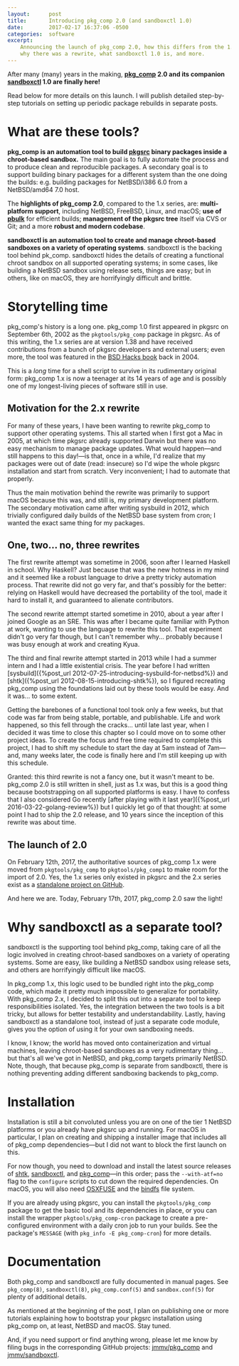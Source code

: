 ```yaml
---
layout:      post
title:       Introducing pkg_comp 2.0 (and sandboxctl 1.0)
date:        2017-02-17 16:37:06 -0500
categories:  software
excerpt:
    Announcing the launch of pkg_comp 2.0, how this differs from the 1.x series,
    why there was a rewrite, what sandboxctl 1.0 is, and more.
---
```


After many (many) years in the making, **[pkg_comp](https://github.com/jmmv/pkg_comp/) 2.0 and its companion [sandboxctl](https://github.com/jmmv/sandboxctl/) 1.0 are finally here!**

Read below for more details on this launch.  I will publish detailed step-by-step tutorials on setting up periodic package rebuilds in separate posts.

# What are these tools?

**pkg_comp is an automation tool to build [pkgsrc](http://pkgsrc.org/) binary packages inside a chroot-based sandbox.**  The main goal is to fully automate the process and to produce clean and reproducible packages.  A secondary goal is to support building binary packages for a different system than the one doing the builds: e.g. building packages for NetBSD/i386 6.0 from a NetBSD/amd64 7.0 host.

The **highlights of pkg_comp 2.0**, compared to the 1.x series, are: **multi-platform support**, including NetBSD, FreeBSD, Linux, and macOS; **use of [pbulk](https://www.netbsd.org/docs/pkgsrc/bulk.html)** for efficient builds; **management of the pkgsrc tree** itself via CVS or Git; and a more **robust and modern codebase**.

**sandboxctl is an automation tool to create and manage chroot-based sandboxes on a variety of operating systems**.  sandboxctl is the backing tool behind pk_comp.  sandboxctl hides the details of creating a functional chroot sandbox on all supported operating systems; in some cases, like building a NetBSD sandbox using release sets, things are easy; but in others, like on macOS, they are horrifyingly difficult and brittle.

# Storytelling time

pkg_comp's history is a long one.  pkg_comp 1.0 first appeared in pkgsrc on September 6th, 2002 as the `pkgtools/pkg_comp` package in pkgsrc.  As of this writing, the 1.x series are at version 1.38 and have received contributions from a bunch of pkgsrc developers and external users; even more, the tool was featured in the [BSD Hacks book](http://shop.oreilly.com/product/9780596006792.do) back in 2004.

This is a *long* time for a shell script to survive in its rudimentary original form: pkg_comp 1.x is now a teenager at its 14 years of age and is possibly one of my longest-living pieces of software still in use.

## Motivation for the 2.x rewrite

For many of these years, I have been wanting to rewrite pkg_comp to support other operating systems.  This all started when I first got a Mac in 2005, at which time pkgsrc already supported Darwin but there was no easy mechanism to manage package updates.  What would happen&mdash;and still happens to this day!&mdash;is that, once in a while, I'd realize that my packages were out of date (read: insecure) so I'd wipe the whole pkgsrc installation and start from scratch.  Very inconvenient; I had to automate that properly.

Thus the main motivation behind the rewrite was primarily to support macOS because this was, and still is, my primary development platform.  The secondary motivation came after writing sysbuild in 2012, which trivially configured daily builds of the NetBSD base system from cron; I wanted the exact same thing for my packages.

## One, two... no, three rewrites

The first rewrite attempt was sometime in 2006, soon after I learned Haskell in school.  Why Haskell?  Just because that was the new hotness in my mind and it seemed like a robust language to drive a pretty tricky automation process.  That rewrite did not go very far, and that's possibly for the better: relying on Haskell would have decreased the portability of the tool, made it hard to install it, and guaranteed to alienate contributors.

The second rewrite attempt started sometime in 2010, about a year after I joined Google as an SRE.  This was after I became quite familiar with Python at work, wanting to use the language to rewrite this tool.  That experiment didn't go very far though, but I can't remember why... probably because I was busy enough at work and creating Kyua.

The third and final rewrite attempt started in 2013 while I had a summer intern and I had a little existential crisis.  The year before I had written [sysbuild]({%post_url 2012-07-25-introducing-sysbuild-for-netbsd%}) and [shtk]({%post_url 2012-08-15-introducing-shtk%}), so I figured recreating pkg_comp using the foundations laid out by these tools would be easy.  And it was... to some extent.

Getting the barebones of a functional tool took only a few weeks, but that code was far from being stable, portable, and publishable.  Life and work happened, so this fell through the cracks... until late last year, when I decided it was time to close this chapter so I could move on to some other project ideas.  To create the focus and free time required to complete this project, I had to shift my schedule to start the day at 5am instead of 7am&mdash;and, many weeks later, the code is finally here and I'm still keeping up with this schedule.

Granted: this third rewrite is not a fancy one, but it wasn't meant to be.  pkg_comp 2.0 is still written in shell, just as 1.x was, but this is a good thing because bootstrapping on all supported platforms is easy.  I have to confess that I also considered Go recently [after playing with it last year]({%post_url 2016-03-22-golang-review%}) but I quickly let go of that thought: at some point I had to ship the 2.0 release, and 10 years since the inception of this rewrite was about time.

## The launch of 2.0

On February 12th, 2017, the authoritative sources of pkg_comp 1.x were moved from `pkgtools/pkg_comp` to `pkgtools/pkg_comp1` to make room for the import of 2.0.  Yes, the 1.x series only existed in pkgsrc and the 2.x series exist as a [standalone project on GitHub](https://github.com/jmmv/pkg_comp).

And here we are.  Today, February 17th, 2017, pkg_comp 2.0 saw the light!

# Why sandboxctl as a separate tool?

sandboxctl is the supporting tool behind pkg_comp, taking care of all the logic involved in creating chroot-based sandboxes on a variety of operating systems.  Some are easy, like building a NetBSD sandbox using release sets, and others are horrifyingly difficult like macOS.

In pkg_comp 1.x, this logic used to be bundled right into the pkg_comp code, which made it pretty much impossible to generalize for portability.  With pkg_comp 2.x, I decided to split this out into a separate tool to keep responsibilities isolated.  Yes, the integration between the two tools is a bit tricky, but allows for better testability and understandability.  Lastly, having sandboxctl as a standalone tool, instead of just a separate code module, gives you the option of using it for your own sandboxing needs.

I know, I know; the world has moved onto containerization and virtual machines, leaving chroot-based sandboxes as a very rudimentary thing... but that's all we've got in NetBSD, and pkg_comp targets primarily NetBSD.  Note, though, that because pkg_comp is separate from sandboxctl, there is nothing preventing adding different sandboxing backends to pkg_comp.

# Installation

Installation is still a bit convoluted unless you are on one of the tier 1 NetBSD platforms or you already have pkgsrc up and running.  For macOS in particular, I plan on creating and shipping a installer image that includes all of pkg_comp dependencies&mdash;but I did not want to block the first launch on this.

For now though, you need to download and install the latest source releases of [shtk](https://github.com/jmmv/shtk/), [sandboxctl](https://github.com/jmmv/sandboxctl/), and [pkg_comp](https://github.com/jmmv/pkg_comp/)&mdash;in this order; pass the `--with-atf=no` flag to the `configure` scripts to cut down the required dependencies.  On macOS, you will also need [OSXFUSE](https://osxfuse.github.io/) and the [bindfs](http://bindfs.org) file system.

If you are already using pkgsrc, you can install the `pkgtools/pkg_comp` package to get the basic tool and its dependencies in place, or you can install the wrapper `pkgtools/pkg_comp-cron` package to create a pre-configured environment with a daily cron job to run your builds.  See the package's `MESSAGE` (with `pkg_info -E pkg_comp-cron`) for more details.

# Documentation

Both pkg_comp and sandboxctl are fully documented in manual pages.  See `pkg_comp(8)`, `sandboxctl(8)`, `pkg_comp.conf(5)` and `sandbox.conf(5)` for plenty of additional details.

As mentioned at the beginning of the post, I plan on publishing one or more tutorials explaining how to bootstrap your pkgsrc installation using pkg_comp on, at least, NetBSD and macOS.  Stay tuned.

And, if you need support or find anything wrong, please let me know by filing bugs in the corresponding GitHub projects: [jmmv/pkg_comp](https://github.com/jmmv/pkg_comp/issues) and [jmmv/sandboxctl](https://github.com/jmmv/sandboxctl/issues).
